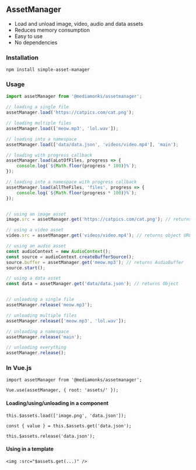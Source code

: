 ## AssetManager

- Load and unload image, video, audio and data assets
- Reduces memory consumption
- Easy to use
- No dependencies

### Installation
```shell
npm install simple-asset-manager
```

### Usage
```javascript
import assetManager from '@mediamonks/assetmanager';

// loading a single file
assetManager.load('https://catpics.com/cat.png');

// loading multiple files
assetManager.load(['meow.mp3', 'lol.wav']);

// loading into a namespace
assetManager.load(['data/data.json', 'videos/video.mp4'], 'main');

// loading with progress callback
assetManager.load(aLotOfFiles, progress => {
    console.log(`${Math.floor(progress * 100)}%`);
});

// loading into a namespace with progress callback
assetManager.load(allTheFiles, 'files', progress => {
    console.log(`${Math.floor(progress * 100)}%`);
});


// using an image asset
image.src = assetManager.get('https://catpics.com/cat.png'); // returns HTMLImageElement

// using a video asset
video.src = assetManager.get('videos/video.mp4'); // returns object URL

// using an audio asset
const audioContext = new AudioContext();
const source = audioContext.createBufferSource();
source.buffer = assetManager.get('meow.mp3'); // returns AudioBuffer
source.start();

// using a data asset
const data = assetManager.get('data/data.json'); // returns Object


// unloading a single file
assetManager.release('meow.mp3');

// unloading multiple files
assetManager.release(['meow.mp3', 'lol.wav']);

// unloading a namespace
assetManager.release('main');

// unloading everything
assetManager.release();
```

### In Vue.js
```ecmascript 6
import assetManager from '@mediamonks/assetmanager';

Vue.use(assetManager, { root: 'assets/' });
```

#### Loading/using/unloading in a component
```ecmascript 6
this.$assets.load(['image.png', 'data.json']);

const { value } = this.$assets.get('data.json');

this.$assets.release('data.json');
```

#### Using in a template
```vue
<img :src="$assets.get(...)" />
```
